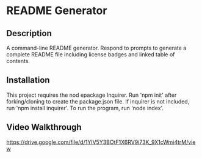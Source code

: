 # README Generator

## Description
A command-line README generator. Respond to prompts to generate a complete README file including license badges and linked table of contents.

## Installation
This project requires the nod epackage Inquirer. Run 'npm init' after forking/cloning to create the package.json file. If inquirer is not included, run 'npm install inquirer'.
To run the program, run 'node index'.

## Video Walkthrough

https://drive.google.com/file/d/1YIV5Y3BOtF1X6RV9i73K_9X1cWmi4trM/view
